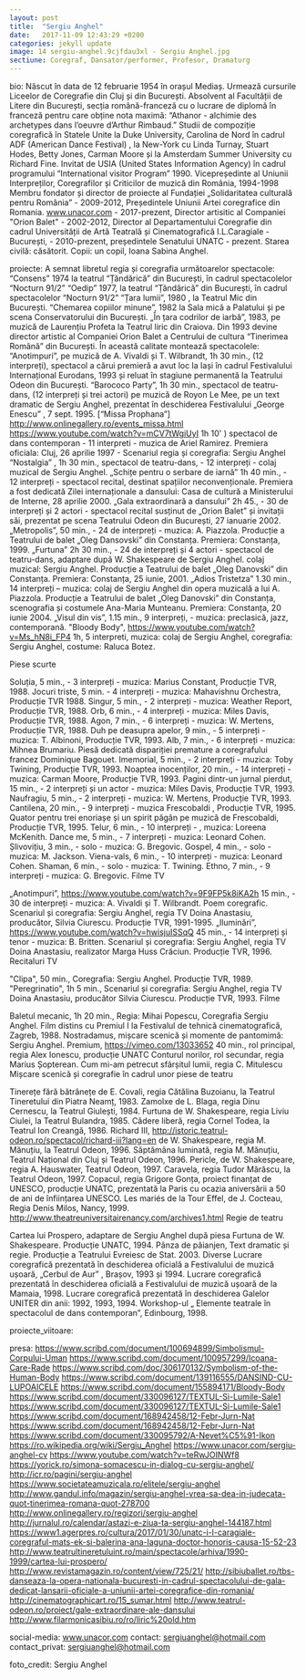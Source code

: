 ```yaml
---
layout: post
title:  "Sergiu Anghel"
date:   2017-11-09 12:43:29 +0200
categories: jekyll update
image: 14 sergiu-anghel.9cjfdau3xl - Sergiu Anghel.jpg
sectiune: Coregraf, Dansator/performer, Profesor, Dramaturg
---
```

bio: Născut în data de 12 februarie 1954 în orașul Mediaș. Urmează cursurile Liceelor de Coregrafie din Cluj și din București. Absolvent al Facultății de Litere din București, secția română-franceză cu o lucrare de diplomă în franceză pentru care obține nota maximă: “Athanor - alchimie des archetypes dans l’oeuvre d’Arthur Rimbaud.” Studii de compoziție coregrafică în Statele Unite la Duke University, Carolina de Nord în cadrul ADF (American Dance Festival) , la New-York cu Linda Turnay, Stuart Hodes, Betty Jones, Carman Moore și la Amsterdam Summer University cu Richard Fine. Invitat de USIA (United States Information Agency) în cadrul programului “International visitor Program” 1990. Vicepreședinte al Uniunii Interpreților, Coregrafilor și Criticilor de muzică din România, 1994-1998 Membru fondator și director de proiecte al Fundației „Solidaritatea culturală pentru România” - 2009-2012, Președintele Uniunii Artei coregrafice din Romania. www.unacor.com - 2017-prezent, Director artisitic al Companiei "Orion Balet" - 2002-2012, Director al Departamentului Coregrafie din cadrul Universității de Artă Teatrală și Cinematografică I.L.Caragiale - București, - 2010-prezent, președintele Senatului UNATC - prezent. Starea civilă: căsătorit. Copii: un copil, Ioana Sabina Anghel.

proiecte: A semnat libretul regia și coregrafia următoarelor spectacole: “Consens” 1974 la teatrul “Țăndărică” din București, în cadrul spectacolelor “Nocturn 91/2” “Oedip” 1977, la teatrul “Țăndărică” din București, în cadrul spectacolelor “Nocturn 91/2” “Țara lumii”, 1980 , la Teatrul Mic din București. “Chemarea copiilor minune”, 1982 la Sala mică a Palatului și pe scena Conservatorului din București. „În țara codrilor de iarbă”, 1983, pe muzică de Laurențiu Profeta la Teatrul liric din Craiova. Din 1993 devine director artistic al Companiei Orion Balet a Centrului de cultura “Tinerimea Română” din București. În această calitate montează spectacolele: “Anotimpuri”, pe muzică de A. Vivaldi și T. Wilbrandt, 1h 30 min., (12 interpreți), spectacol a cărui premieră a avut loc la Iași în cadrul Festivalului Internațional Eurodans, 1993 și reluat în stagiune permanentă la Teatrului Odeon din București. “Barococo Party”, 1h 30 min., spectacol de teatru-dans, (12 interpreți și trei actori) pe muzică de Royon Le Mee, pe un text dramatic de Sergiu Anghel, prezentat în deschiderea Festivalului „George Enescu” , 7 sept. 1995. [“Missa Prophana”] http://www.onlinegallery.ro/events_missa.html https://www.youtube.com/watch?v=mCV7tWgiUyI 1h 10' ) spectacol de dans contemporan - 11 interpreti - muzica de Ariel Ramirez. Premiera oficiala: Cluj, 26 aprilie 1997 - Scenariul regia și coregrafia: Sergiu Anghel “Nostalgia” , 1h 30 min., spectacol de teatru-dans, - 12 interpreți - colaj muzical de Sergiu Anghel. „Schițe pentru o serbare de iarnă” 1h 40 min., - 12 interpreți - spectacol recital, destinat spațiilor neconvenționale. Premiera a fost dedicată Zilei internaționale a dansului: Casa de cultură a Ministerului de Interne, 28 aprilie 2000. „Gala extraordinară a dansului” 2h 45., - 30 de interpreți și 2 actori - spectacol recital susținut de „Orion Balet” și invitații săi, prezentat pe scena Teatrului Odeon din București, 27 ianuarie 2002. „Metropolis”, 50 min., - 24 de interpreți - muzica: A. Piazzola. Producție a Teatrului de balet „Oleg Dansovski” din Constanța. Premiera: Constanța, 1999. „Furtuna” 2h 30 min., - 24 de interpreți și 4 actori - spectacol de teatru-dans, adaptare după W. Shakespeare de Sergiu Anghel. colaj muzical: Sergiu Anghel. Producție a Teatrului de balet „Oleg Danovski” din Constanța. Premiera: Constanța, 25 iunie, 2001. „Adios Tristetza” 1.30 min., 14 interpreți – muzica: colaj de Sergiu Anghel din opera muzicală a lui A. Piazzola. Producție a Teatrului de balet „Oleg Danovski” din Constanța, scenografia și costumele Ana-Maria Munteanu. Premiera: Constanța, 20 iunie 2004. „Visul din vis”, 1.15 min., 9 interpreți, - muzica: preclasică, jazz, contemporană. "Bloody Body", https://www.youtube.com/watch?v=Ms_hN8i_FP4 1h, 5 interpreti, muzica: colaj de Sergiu Anghel, coregrafia: Sergiu Anghel, costume: Raluca Botez. 

Piese scurte

Soluția, 5 min., - 3 interpreți - muzica: Marius Constant, Producție TVR, 1988. Jocuri triste, 5 min. - 4 interpreți - muzica: Mahavishnu Orchestra, Producție TVR 1988. Singur, 5 min., - 2 interpreți - muzica: Weather Report, Producție TVR, 1988. Orb, 6 min., - 4 interpreți - muzica: Miles Davis, Producție TVR, 1988. Agon, 7 min., - 6 interpreți - muzica: W. Mertens, Producție TVR, 1988. Duh pe deasupra apelor, 9 min., - 5 interpreți - muzica: T. Albinoni, Producție TVR, 1993. Alb, 7 min., - 6 interpreți - muzica: Mihnea Brumariu. Piesă dedicată dispariției premature a coregrafului francez Dominique Bagouet. Imemorial, 5 min., - 2 interpreți - muzica: Toby Twining, Producție TVR, 1993. Noaptea inocenților, 20 min., - 14 interpreți - muzica: Carman Moore, Producție TVR, 1993. Pagini dintr-un jurnal pierdut, 15 min., - 2 interpreți și un actor - muzica: Miles Davis, Producție TVR, 1993. Naufragiu, 5 min., - 2 interpreți - muzica: W. Mertens, Producție TVR, 1993. Cantilena, 20 min., - 9 interpreți - muzica Frescobaldi , Producție TVR, 1995. Quator pentru trei enoriașe și un spirit păgân pe muzică de Frescobaldi, Producție TVR, 1995. Telur, 6 min., - 10 interpreți - , muzica: Loreena McKenith. Dance me, 5 min., - 7 interpreți - muzica: Leonard Cohen. Șlivovițiu, 3 min., - solo - muzica: G. Bregovic. Gospel, 4 min., - solo - muzica: M. Jackson. Viena-vals, 6 min., - 10 interpreți - muzica: Leonard Cohen. Shaman, 6 min., - solo - muzica: T. Twining. Ethno, 7 min., - 9 interpreți - muzica: G. Bregovic.
Filme TV

„Anotimpuri”, https://www.youtube.com/watch?v=9F9FP5k8iKA2h 15 min., - 30 de interpreți - muzica: A. Vivaldi și T. Wilbrandt. Poem coregrafic. Scenariul și coregrafia: Sergiu Anghel, regia TV Doina Anastasiu, producător, Silvia Ciurescu. Producție TVR, 1991-1995. „Iluminări”, https://www.youtube.com/watch?v=hwisjuISSqQ 45 min., - 14 interpreți și tenor - muzica: B. Britten. Scenariul și coregrafia: Sergiu Anghel, regia TV Doina Anastasiu, realizator Marga Huss Crăciun. Producție TVR, 1996.
Recitaluri TV

"Clipa", 50 min., Coregrafia: Sergiu Anghel. Producție TVR, 1989. "Peregrinatio", 1h 5 min., Scenariul și coregrafia: Sergiu Anghel, regia TV Doina Anastasiu, producător Silvia Ciurescu. Producție TVR, 1993.
Filme

Baletul mecanic, 1h 20 min., Regia: Mihai Popescu, Coregrafia Sergiu Anghel. Film distins cu Premiul I la Festivalul de tehnică cinematografică, Zagreb, 1988. Nostradamus, mișcare scenică și momente de pantomimă: Sergiu Anghel. Premium, https://vimeo.com/13033652 40 min., rol principal, regia Alex Ionescu, producție UNATC Conturul norilor, rol secundar, regia Marius Șopterean. Cum mi-am petrecut sfârșitul lumii, regia C. Mitulescu
Mișcare scenică și coregrafie în cadrul unor piese de teatru

Tinerețe fără bătrânețe de E. Covali, regia Cătălina Buzoianu, la Teatrul Tineretului din Piatra Neamț, 1983. Zamolxe de L. Blaga, regia Dinu Cernescu, la Teatrul Giulești, 1984. Furtuna de W. Shakespeare, regia Liviu Ciulei, la Teatrul Bulandra, 1985. Cădere liberă, regia Cornel Todea, la Teatrul Ion Creangă, 1986. Richard III, http://istoric.teatrul-odeon.ro/spectacol/richard-iii?lang=en de W. Shakespeare, regia M. Mănuțiu, la Teatrul Odeon, 1996. Săptămâna luminată, regia M. Mănuțiu, Teatrul Național din Cluj și Teatrul Odeon, 1996. Pericle, de W. Shakespeare, regia A. Hauswater, Teatrul Odeon, 1997. Caravela, regia Tudor Mărăscu, la Teatrul Odeon, 1997. Copacul, regia Grigore Gonța, proiect finanțat de UNESCO, producție UNATC, prezentată la Paris cu ocazia aniversării a 50 de ani de înființarea UNESCO. Les mariés de la Tour Effel, de J. Cocteau, Regia Denis Milos, Nancy, 1999. http://www.theatreuniversitairenancy.com/archives1.html
Regie de teatru

Cartea lui Prospero, adaptare de Sergiu Anghel după piesa Furtuna de W. Shakespeare. Producție UNATC, 1994. Pânza de păianjen, Text dramatic și regie. Producție a Teatrului Evreiesc de Stat. 2003.
Diverse
Lucrare coregrafică prezentată în deschiderea oficială a Festivalului de muzică ușoară, „Cerbul de Aur” , Brașov, 1993 și 1994. Lucrare coregrafică prezentată în deschiderea oficială a Festivalului de muzică ușoară de la Mamaia, 1998. Lucrare coregrafică prezentată în deschiderea Galelor UNITER din anii: 1992, 1993, 1994. Workshop-ul „ Elemente teatrale în spectacolul de dans contemporan”, Edinbourg, 1998.

proiecte_viitoare: 

presa: https://www.scribd.com/document/100694899/Simbolismul-Corpului-Uman
https://www.scribd.com/document/100957299/Icoana-Care-Rade
https://www.scribd.com/doc/306170132/Symbolism-of-the-Human-Body
https://www.scribd.com/document/139116555/DANSIND-CU-LUPOAICELE
https://www.scribd.com/document/155894171/Bloody-Body
https://www.scribd.com/document/330096127/TEXTUL-Si-Lumile-Sale1
https://www.scribd.com/document/330096127/TEXTUL-Si-Lumile-Sale1
https://www.scribd.com/document/168942458/12-Febr-Jurn-Nat
https://www.scribd.com/document/168942458/12-Febr-Jurn-Nat
https://www.scribd.com/document/330095792/A-Nevet%C5%91-Ikon
https://ro.wikipedia.org/wiki/Sergiu_Anghel
https://www.unacor.com/sergiu-anghel-cv
https://www.youtube.com/watch?v=teRwJOINWf8
https://yorick.ro/simona-somacescu-in-dialog-cu-sergiu-anghel/
http://icr.ro/pagini/sergiu-anghel
https://www.societateamuzicala.ro/elitele/sergiu-anghel
http://www.gandul.info/magazin/sergiu-anghel-vrea-sa-dea-in-judecata-quot-tinerimea-romana-quot-278700
http://www.onlinegallery.ro/regizori/sergiu-anghel
http://jurnalul.ro/calendar/astazi-e-ziua-ta-sergiu-anghel-144187.html
https://www1.agerpres.ro/cultura/2017/01/30/unatc-i-l-caragiale-coregraful-mats-ek-si-balerina-ana-laguna-doctor-honoris-causa-15-52-23
http://www.teatrultineretuluint.ro/main/spectacole/arhiva/1990-1999/cartea-lui-prospero/
http://www.revistamagazin.ro/content/view/725/21/
http://sibiuballet.ro/tbs-danseaza-la-opera-nationala-bucuresti-in-cadrul-spectacolului-de-gala-dedicat-lansarii-oficiale-a-uniunii-artei-coregrafice-din-romania/
http://cinematographicart.ro/15_sumar.html
http://www.teatrul-odeon.ro/proiect/gale-extraordinare-ale-dansului
http://www.filarmonicasibiu.ro/ro/liric%20old.htm

social-media: www.unacor.com
contact: sergiuanghel@hotmail.com
contact_privat: sergiuanghel@hotmail.com

foto_credit: Sergiu Anghel